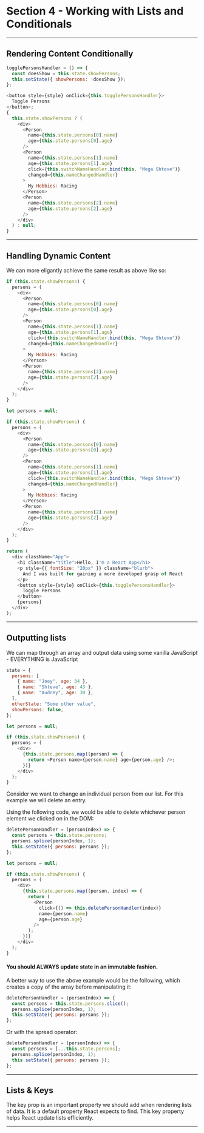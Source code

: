 # Section 4 - Working with Lists and Conditionals

---

## Rendering Content Conditionally

```javascript
togglePersonsHandler = () => {
  const doesShow = this.state.showPersons;
  this.setState({ showPersons: !doesShow });
};
```

```javascript
<button style={style} onClick={this.togglePersonsHandler}>
  Toggle Persons
</button>;
{
  this.state.showPersons ? (
    <div>
      <Person
        name={this.state.persons[0].name}
        age={this.state.persons[0].age}
      />
      <Person
        name={this.state.persons[1].name}
        age={this.state.persons[1].age}
        click={this.switchNameHandler.bind(this, "Mega Shteve")}
        changed={this.nameChangedHandler}
      >
        My Hobbies: Racing
      </Person>
      <Person
        name={this.state.persons[2].name}
        age={this.state.persons[2].age}
      />
    </div>
  ) : null;
}
```

---

## Handling Dynamic Content

We can more eligantly achieve the same result as above like so:

```javascript
if (this.state.showPersons) {
  persons = (
    <div>
      <Person
        name={this.state.persons[0].name}
        age={this.state.persons[0].age}
      />
      <Person
        name={this.state.persons[1].name}
        age={this.state.persons[1].age}
        click={this.switchNameHandler.bind(this, "Mega Shteve")}
        changed={this.nameChangedHandler}
      >
        My Hobbies: Racing
      </Person>
      <Person
        name={this.state.persons[2].name}
        age={this.state.persons[2].age}
      />
    </div>
  );
}
```

```javascript
let persons = null;

if (this.state.showPersons) {
  persons = (
    <div>
      <Person
        name={this.state.persons[0].name}
        age={this.state.persons[0].age}
      />
      <Person
        name={this.state.persons[1].name}
        age={this.state.persons[1].age}
        click={this.switchNameHandler.bind(this, "Mega Shteve")}
        changed={this.nameChangedHandler}
      >
        My Hobbies: Racing
      </Person>
      <Person
        name={this.state.persons[2].name}
        age={this.state.persons[2].age}
      />
    </div>
  );
}

return (
  <div className="App">
    <h1 className="title">Hello, I'm a React App</h1>
    <p style={{ fontSize: "20px" }} className="blurb">
      And I was built for gaining a more developed grasp of React
    </p>
    <button style={style} onClick={this.togglePersonsHandler}>
      Toggle Persons
    </button>
    {persons}
  </div>
);
```

---

## Outputting lists

We can map through an array and output data using some vanilla JavaScript - EVERYTHING is JavaScript

```javascript
state = {
  persons: [
    { name: "Joey", age: 34 },
    { name: "Shteve", age: 43 },
    { name: "Audrey", age: 30 },
  ],
  otherState: "Some other value",
  showPersons: false,
};
```

```javascript
let persons = null;

if (this.state.showPersons) {
  persons = (
    <div>
      {this.state.persons.map((person) => {
        return <Person name={person.name} age={person.age} />;
      })}
    </div>
  );
}
```

Consider we want to change an individual person from our list. For this example we will delete an entry.

Using the following code, we would be able to delete whichever person element we clicked on in the DOM:

```javascript
deletePersonHandler = (personIndex) => {
  const persons = this.state.persons;
  persons.splice(personIndex, 1);
  this.setState({ persons: persons });
};
```

```javascript
let persons = null;

if (this.state.showPersons) {
  persons = (
    <div>
      {this.state.persons.map((person, index) => {
        return (
          <Person
            click={() => this.deletePersonHandler(index)}
            name={person.name}
            age={person.age}
          />
        );
      })}
    </div>
  );
}
```

#### You should ALWAYS update state in an immutable fashion.

A better way to use the above example would be the following, which creates a copy of the array before manipulating it:

```javascript
deletePersonHandler = (personIndex) => {
  const persons = this.state.persons.slice();
  persons.splice(personIndex, 1);
  this.setState({ persons: persons });
};
```

Or with the spread operator:

```javascript
deletePersonHandler = (personIndex) => {
  const persons = [...this.state.persons];
  persons.splice(personIndex, 1);
  this.setState({ persons: persons });
};
```

---

## Lists & Keys

The key prop is an important property we should add when rendering lists of data. It is a default property React expects to find. This key property helps React update lists efficiently.

---
